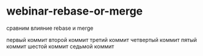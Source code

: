 # webinar-rebase-or-merge
сравним влияние rebase и merge

первый коммит
второй коммит
третий коммит
четвертый коммит
пятый коммит
шестой коммит
седьмой коммит
